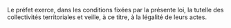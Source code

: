 Le préfet exerce, dans les conditions fixées par la présente loi, la tutelle des collectivités territoriales et veille, à ce titre, à la légalité de leurs actes.